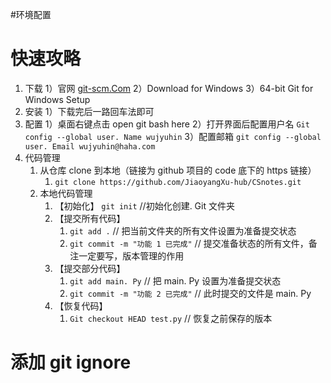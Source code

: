 #环境配置 
# 快速攻略

1. 下载
	1）官网 [git-scm.Com](https://git-scm.Com)
	2）Download for Windows
	3）64-bit Git for Windows Setup	
2. 安装
	1）下载完后一路回车法即可
3. 配置
	1）桌面右键点击 open git bash here
	2）打开界面后配置用户名 `Git config --global user. Name wujyuhin`
	3）配置邮箱 `git config --global user. Email wujyuhin@haha.com`
4. 代码管理
	1. 从仓库 clone 到本地（链接为 github 项目的 code 底下的 https 链接）
		1. `git clone https://github.com/JiaoyangXu-hub/CSnotes.git`
	2. 本地代码管理
		1. 【初始化】 `git init`  //初始化创建. Git 文件夹 
		2. 【提交所有代码】
			1. `git add .`   // 把当前文件夹的所有文件设置为准备提交状态
			2. `git commit -m "功能 1 已完成"`  // 提交准备状态的所有文件，备注一定要写，版本管理的作用
		3. 【提交部分代码】
			1. `git add main. Py`  // 把 main. Py 设置为准备提交状态
			2. `git commit -m "功能 2 已完成"`   // 此时提交的文件是 main. Py
		4. 【恢复代码】
			1. `Git checkout HEAD test.py`  // 恢复之前保存的版本

# 添加 git ignore